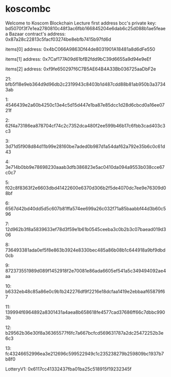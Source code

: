 # koscombc
Welcome to Koscom Blockchain Lecture 
first address bcc's private key: bd5070f3f7e1ea2780810c48f3ac6fbb166845204e6dab6c25d088b1ae5feaea
Bazaar contract's address: 0x87a28c22813c5facf03274be8ebfb7415b97fd6d

items[0] address: 0x4bC066A9863Df44de8031901A18481a8d6dFe550

items[1] address: 0x7Caf177A09d61bfB2fdd9bC39d6655a9d94e9eEf

items[2] address: 0xf9fe650297f6C7B5AE64B4A33Bb036725aaDbF2e

21: bfb5f18e9eb364d9d96db2c2319943c8403b1d487cdd88b81ab950b3a37343ab


1: 4546439e2a60b4250c13e4c5d15d447e1ba87e85dcc1d28d6cbcd0a16ee0721f

2: 62f4a73186ea878704cf74c2c7352dca480f2ee599b46b17c6fbb3cad403c3c3

3: 3d71d5f908d84d11b99e28160be7aded0b987d1a54daf62a792e35b6c0c61d43

4: 3e714b0bb9e78698230aaab3dfb386823e5ac0410da094a9553b038cce67c0c7

5: f02c8f8363f2e6603dbd41422600e6370d306b2f5de4070dc7ee9e76309d08bf

6: 6567d42bd40dd5d5c607b81ffa574ee699a26c032f71a85baabbf44d3b60c596

7: 12d962b3f8a5839633ef78d3f59e1b61b0545ceeba3c0b2b3c07baead019d306

8: 736493381ada0ef5f8e863b3924e8330bec485a86b08b1c644918a9bf9dbd0cb

9: 872373551989d089f1452918f2e70081e86ada6605ef541a5c349494092ae4aa

10: b6332eb48c85a86e0c9b1b242276df9f2216e18dcfaa1419e2ebbaaf65879f67

11: 139994f6964892a8301431a4aea8b658618fe4577cad37686ff66c7dbbc9903b

12: b29562b36e30f8a36365577f6fc7a667bcfcd569631787a2dc25472252b3e6c3

13: fc43246652996ea3e212696c599522949c1c235238279b259809bc1937b7b8f0

LotteryV1: 0x6117cc41332437fba01ba25c518915f19232345f
